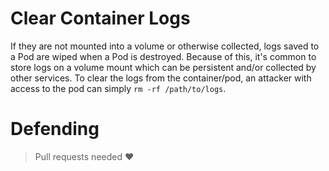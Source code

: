 # Clear Container Logs
If they are not mounted into a volume or otherwise collected, logs saved to a Pod are wiped when a Pod is destroyed. Because of this, it's common to store logs on a volume mount which can be persistent and/or collected by other services. To clear the logs from the container/pod, an attacker with access to the pod can simply `rm -rf /path/to/logs`. 

# Defending
> Pull requests needed ❤️ 